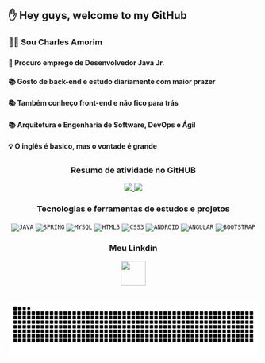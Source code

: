<h2>✋ Hey guys, welcome to my GitHub</h2>
<h3>👨‍🎓 Sou Charles Amorim<h3>
<h4>💼 Procuro emprego de Desenvolvedor Java Jr. </h4>
<h4>📚 Gosto de back-end e estudo diariamente com maior prazer </h4>
<h4>📚 Também conheço front-end e não fico para trás</h4>
<h4>📚 Arquitetura e Engenharia de Software, DevOps e Ágil </h4>
<h4>💡 O inglês é basico, mas o vontade é grande</h4>
  
## 

<h3 align="center">Resumo de atividade no GitHUB</h3>

<div align="center">
  
  <a href="https://github.com/CharlesAmorimDev">
      <img height="180em" src="https://github-readme-stats-eight-theta.vercel.app/api?username=CharlesAmorimDev&show_icons=true&theme=algolia&include_all_commits=true&count_private=true"/>
      <img height="180em" src="https://github-readme-stats-eight-theta.vercel.app/api/top-langs/?username=CharlesAmorimDev&layout=compact&langs_count=8&theme=algolia"/>
  </a>

  <h3>Tecnologias e ferramentas de estudos e projetos</h3>

  <code><img width = "60px" src = "https://cdn.jsdelivr.net/gh/devicons/devicon/icons/java/java-original-wordmark.svg" title = "JAVA"/></code>
  <code><img width = "60px" src = "https://cdn.jsdelivr.net/gh/devicons/devicon/icons/spring/spring-original-wordmark.svg" title = "SPRING"/></code>
  <code><img width = "60px" src = "https://cdn.jsdelivr.net/gh/devicons/devicon/icons/mysql/mysql-original-wordmark.svg" title = "MYSQL"/></code>
  <code><img width = "50px" src = "https://cdn.jsdelivr.net/gh/devicons/devicon/icons/html5/html5-original-wordmark.svg" title = "HTML5"/></code>
  <code><img width = "50px" src = "https://cdn.jsdelivr.net/gh/devicons/devicon/icons/css3/css3-original-wordmark.svg" title = "CSS3"/></code>
  <code><img width = "50px" src = "https://cdn.jsdelivr.net/gh/devicons/devicon/icons/android/android-original.svg" title = "ANDROID"/></code>
  <code><img width = "50px" src = "https://cdn.jsdelivr.net/gh/devicons/devicon/icons/angularjs/angularjs-original.svg" title = "ANGULAR" /></code>
  <code><img WIDTH = "50px" src = "https://cdn.jsdelivr.net/gh/devicons/devicon/icons/bootstrap/bootstrap-original.svg" title = "BOOTSTRAP" /></code>

  <h3>Meu Linkdin</h3>
  
  <a href="https://www.linkedin.com/in/charlesamorimdev">
    <img src="https://cdn-icons-png.flaticon.com/512/1384/1384072.png" width="50px" height="50px">
  </a>
  
##
  
  ![Snake animation](https://github.com/CharlesAmorimDev/CharlesAmorimDev/blob/output/github-contribution-grid-snake.svg)

</div>

